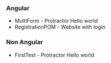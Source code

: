 ### Angular
* MultiForm - Protractor Hello world 
* RegistrationPOM - Website with login



### Non Angular
* FirstTest - Protractor Hello world 